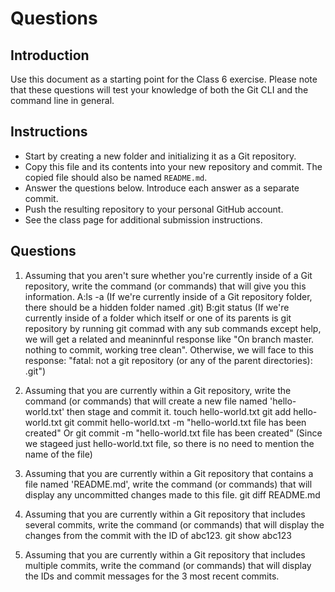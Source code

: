 # Questions

## Introduction
Use this document as a starting point for the Class 6 exercise. Please note that these questions will test your knowledge of both the Git CLI and the command line in general.

## Instructions
- Start by creating a new folder and initializing it as a Git repository.
- Copy this file and its contents into your new repository and commit. The copied file should also be named `README.md`.
- Answer the questions below. Introduce each answer as a separate commit.
- Push the resulting repository to your personal GitHub account.
- See the class page for additional submission instructions.

## Questions
1. Assuming that you aren't sure whether you're currently inside of a Git repository, write the command (or commands) that will give you this information.
A:ls -a (If we're currently inside of a Git repository folder, there should be a hidden folder named .git)
B:git status (If we're currently inside of a folder which itself or one of its parents is git repository by running git commad with any sub commands except help, we will get a related and meaninnful response like "On branch master. nothing to commit, working tree clean". Otherwise, we will face to this response: "fatal: not a git repository (or any of the parent directories): .git")


2. Assuming that you are currently within a Git repository, write the command (or commands) that will create a new file named 'hello-world.txt' then stage and commit it.
touch hello-world.txt
git add hello-world.txt
git commit hello-world.txt -m "hello-world.txt file has been created" 
Or 
git commit -m "hello-world.txt file has been created" (Since we stageed just hello-world.txt file, so there is no need to mention the name of the file)


3. Assuming that you are currently within a Git repository that contains a file named 'README.md', write the command (or commands) that will display any uncommitted changes made to this file.
git diff README.md 

4. Assuming that you are currently within a Git repository that includes several commits, write the command (or commands) that will display the changes from the commit with the ID of abc123.
git show abc123 

5. Assuming that you are currently within a Git repository that includes multiple commits, write the command (or commands) that will display the IDs and commit messages for the 3 most recent commits.
<your-answer-here>